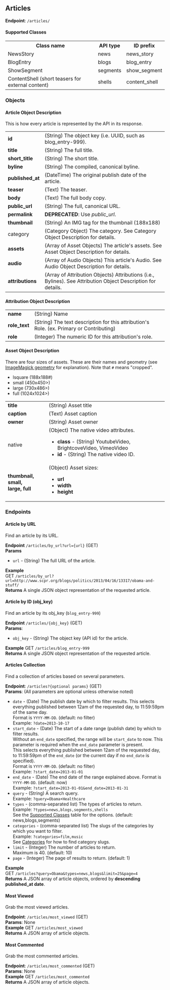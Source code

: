 ## Articles ##
**Endpoint**: `/articles/`

#### Supported Classes ###

<table>
  <tr>
    <th>Class name</th>
    <th>API type</th>
    <th>ID prefix</th>
  </tr>
  <tr>
    <td>NewsStory</td>
    <td>news</td>
    <td>news_story</td>
  </tr>
  <tr>
    <td>BlogEntry</td>
    <td>blogs</td>
    <td>blog_entry</td>
  </tr>
  <tr>
    <td>ShowSegment</td>
    <td>segments</td>
    <td>show_segment</td>
  </tr>
  <tr>
    <td>ContentShell (short teasers for external content)</td>
    <td>shells</td>
    <td>content_shell</td>
  </tr>
</table>

### Objects ###

#### Article Object Description ####
This is how every article is represented by the API in its response.

<table>
  <tr>
    <td><strong>id</strong></td>
    <td>(String) The object key (i.e. UUID, such as blog_entry-999).</td>
  </tr>

  <tr>
    <td><strong>title</strong></td>
    <td>(String) The full title.</td>
  </tr>

  <tr>
    <td><strong>short_title</strong></td>
    <td>(String) The short title.</td>
  </tr>

  <tr>
    <td><strong>byline</strong></td>
    <td>(String) The compiled, canonical byline.</td>
  </tr>

  <tr>
    <td><strong>published_at</strong></td>
    <td>(DateTime) The original publish date of the article.</td>
  </tr>

  <tr>
    <td><strong>teaser</strong></td>
    <td>(Text) The teaser.</td>
  </tr>

  <tr>
    <td><strong>body</strong></td>
    <td>(Text) The full body copy.</td>
  </tr>

  <tr>
    <td><strong>public_url</strong></td>
    <td>(String) The full, canonical URL.</td>
  </tr>

  <tr>
    <td><strong>permalink</strong></td>
    <td><strong>DEPRECATED</strong>: Use <em>public_url</em>.</td>
  </tr>

  <tr>
    <td><strong>thumbnail</strong></td>
    <td>(String) An IMG tag for the thumbnail (188x188)</td>
  </tr>

  <tr>
    <td>category</td>
    <td>
      (Category Object) The category. See Category Object Description for details.
    </td>
  </tr>

  <tr>
    <td><strong>assets</strong></td>
    <td>
      (Array of Asset Objects) The article's assets. See Asset Object Description for details.
    </td>
  </tr>

  <tr>
    <td><strong>audio</strong></td>
    <td>
      (Array of Audio Objects) This article's Audio. See Audio Object Description for details.
    </td>
  </tr>

  <tr>
    <td><strong>attributions</strong></td>
    <td>
      (Array of Attribution Objects) Attributions (i.e., Bylines). See Attribution Object Description for details.
    </td>
  </tr>
</table>

#### Attribution Object Description ####

<table>
  <tr>
    <td><strong>name</strong></td>
    <td>(String) Name</td>
  </tr>

  <tr>
    <td><strong>role_text</strong></td>
    <td>(String) The text description for this attribution's Role. (ex. Primary or Contributing)</td>
  </tr>

  <tr>
    <td><strong>role</strong></td>
    <td>(Integer) The numeric ID for this attribution's role.</td>
  </tr>
</table>

#### Asset Object Description ####
There are four sizes of assets. These are their names and geometry (see [ImageMagick geometry](http://www.imagemagick.org/script/command-line-processing.php#geometry) for explanation). Note that `#` means "cropped".

* lsquare (188x188#)
* small (450x450>)
* large (730x486>)
* full (1024x1024>)

<table>
  <tr><td><strong>title</strong></td><td>(String) Asset title</td></tr>
  <tr><td><strong>caption</strong></td><td>(Text) Asset caption</td></tr>
  <tr><td><strong>owner</strong></td><td>(String) Asset owner</td></tr>
  <tr><td>native</td><td>(Object) The native video attributes.
    <ul>
      <li><strong>class</strong> - (String) YoutubeVideo, BrightcoveVideo, VimeoVideo</li>
      <li><strong>id</strong> - (String) The native video ID.
    </ul>
  </td></tr>
  <tr><td><strong>thumbnail, small,<br />large, full</strong></td><td>(Object) Asset sizes:
    <ul>
      <li><strong>url</strong></li>
      <li><strong>width</strong></li>
      <li><strong>height</strong></li>
    </ul>
  </td></tr>
</table>


### Endpoints ###

#### Article by URL ####
Find an article by its URL.

**Endpoint** `/articles/by_url?url={url}` (GET)  
**Params**  
* `url` - (String) The full URL of the article.

**Example**  
GET `/articles/by_url?url=http://www.scpr.org/blogs/politics/2013/04/16/13317/obama-and-stuff/`  
**Returns** A single JSON object representation of the requested article.

#### Article by ID (obj_key) ####
Find an article by its obj_key (`blog_entry-999`)

**Endpoint** `/articles/{obj_key}` (GET)  
**Params**:  
* `obj_key` - (String) The object key (API id) for the article.

**Example** GET `/articles/blog_entry-999`  
**Returns** A single JSON object representation of the requested article.

#### Articles Collection ####
Find a collection of articles based on several parameters.

**Endpoint**: `/articles?{optional params}` (GET)  
**Params**: (All parameters are optional unless otherwise noted)
* `date`  - (Date) The publish date by which to filter results.
  This selects everything published between 12am of the requested day,
  to 11:59:59pm of the same day.  
  Format is `YYYY-MM-DD`. (default: no filter)  
  Example: `?date=2013-10-17`
* `start_date` - (Date) The start of a date range (publish date) by which
  to filter results.  
  Without an `end_date` specified, the range will be `start_date` to now.
  This parameter is required when the `end_date` parameter is present.  
  This selects everything published between 12am of the requested day,
  to 11:59:59pm of the `end_date` (or the current day if no `end_date` is
  specified).  
  Format is `YYYY-MM-DD`. (default: no filter)  
  Example: `?start_date=2013-01-01`
* `end_date` - (Date) The end date of the range explained above.
  Format is `YYYY-MM-DD`. (default: now)  
  Example: `?start_date=2013-01-01&end_date=2013-01-31`
* `query` - (String) A search query.  
  Example: `?query=Obama+Healthcare`
* `types` - (comma-separated list) The types of articles to return.  
  Example: `?types=news,blogs,segments,shells`  
  See the [Supported Classes](#supported-classes) table for the options. (default: news,blogs,segments)
* `categories` - (comma-separated list) The slugs of the categories
  by which you want to filter.  
  Example: `?categories=film,music`  
  See [Categories](#categories) for how to find category slugs.
* `limit` - (Integer) The number of articles to return.  
  Maximum is 40. (default: 10)
* `page` - (Integer) The page of results to return. (default: 1)

**Example**  
GET `/articles?query=Obama&types=news,blogs&limit=25&page=4`  
**Returns** A JSON array of article objects, ordered by **descending published_at date**.

#### Most Viewed ####
Grab the most viewed articles.

**Endpoint**: `/articles/most_viewed` (GET)  
**Params**: None  
**Example** GET `/articles/most_viewed`  
**Returns** A JSON array of article objects.

#### Most Commented ####
Grab the most commented articles.

**Endpoint**: `/articles/most_commented` (GET)  
**Params**: None  
**Example** GET `/articles/most_commented`  
**Returns** A JSON array of article objects.
